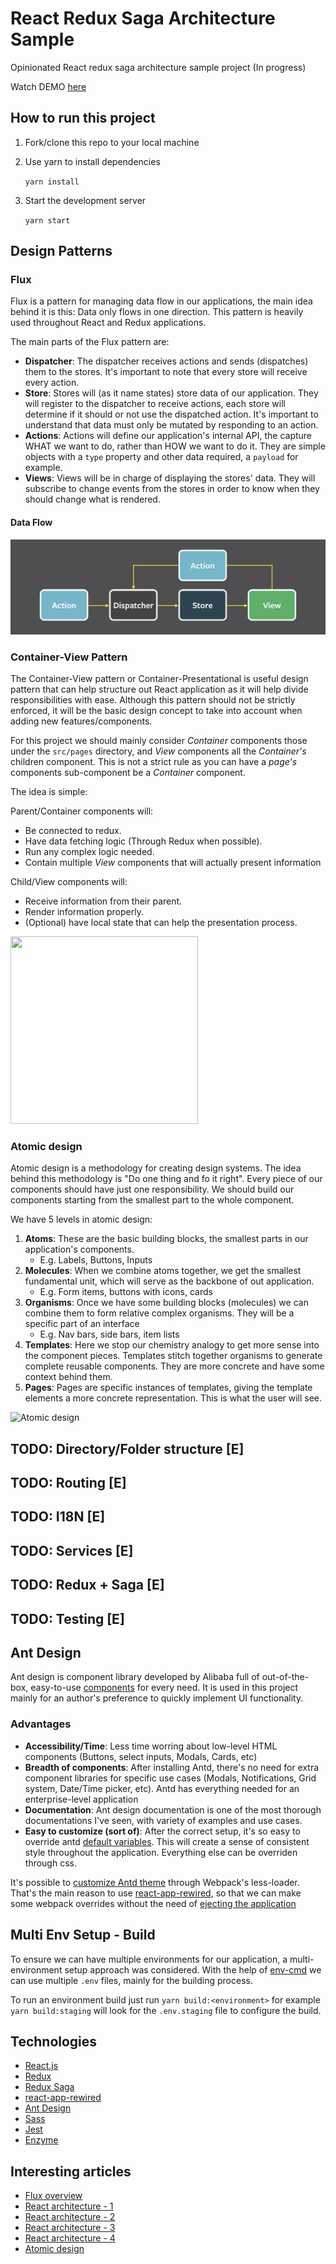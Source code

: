# React Redux Saga Architecture Sample

Opinionated React redux saga architecture sample project (In progress)

Watch DEMO [here](https://gaboluque.github.io/react-redux-saga-architecture)


## How to run this project

1. Fork/clone this repo to your local machine
   
2. Use yarn to install dependencies
   
   `yarn install`
   
3. Start the development server

   `yarn start`


## Design Patterns

### Flux
Flux is a pattern for managing data flow in our applications, the main idea behind it is this: Data only flows in one 
direction. This pattern is heavily used throughout React and Redux applications.

The main parts of the Flux pattern are:
- **Dispatcher**: The dispatcher receives actions and sends (dispatches) them to the stores. It's important to note that
  every store will receive every action. 
- **Store**: Stores will (as it name states) store data of our application. They will register to the dispatcher to receive
  actions, each store will determine if it should or not use the dispatched action. It's important to understand that
  data must only be mutated by responding to an action.
- **Actions**: Actions will define our application's internal API, the capture WHAT we want to do, rather than HOW we
  want to do it. They are simple objects with a `type` property and other data required, a `payload` for example.
- **Views**: Views will be in charge of displaying the stores' data. They will subscribe to change events from the stores
  in order to know when they should change what is rendered.
  
#### Data Flow
![Data flow image](https://raw.githubusercontent.com/facebook/flux/master/examples/flux-concepts/flux-simple-f8-diagram-with-client-action-1300w.png)

### Container-View Pattern
The Container-View pattern or Container-Presentational is useful design pattern that can help structure
out React application as it will help divide responsibilities with ease. Although this pattern should not
be strictly enforced, it will be the basic design concept to take into account when adding new features/components.

For this project we should mainly consider _Container_ components those under the `src/pages` directory, and _View_
components all the _Container's_ children component. This is not a strict rule as you can have a _page's_ components
sub-component be a _Container_ component.

The idea is simple:

Parent/Container components will:
 - Be connected to redux.
 - Have data fetching logic (Through Redux when possible).
 - Run any complex logic needed.
 - Contain multiple _View_ components that will actually present information

Child/View components will:
 - Receive information from their parent.
 - Render information properly.
 - (Optional) have local state that can help the presentation process.

<img src="https://miro.medium.com/max/4800/1*DNZsESO8pf7enEfmhk5ibA.jpeg" data-canonical-src="https://miro.medium.com/max/4800/1*DNZsESO8pf7enEfmhk5ibA.jpeg" width="300" height="300" />

### Atomic design
Atomic design is a methodology for creating design systems. The idea behind this methodology is 
"Do one thing and fo it right". Every piece of our components should have just one responsibility.
We should build our components starting from the smallest part to the whole component.

We have 5 levels in atomic design: 

1. **Atoms**: These are the basic building blocks, the smallest parts in our application's components.
    - E.g. Labels, Buttons, Inputs
2. **Molecules**: When we combine atoms together, we get the smallest fundamental unit, which will serve as the 
   backbone of out application.
    - E.g. Form items, buttons with icons, cards
3. **Organisms**: Once we have some building blocks (molecules) we can combine them to form relative complex
   organisms. They will be a specific part of an interface
   - E.g. Nav bars, side bars, item lists
4. **Templates**: Here we stop our chemistry analogy to get more sense into the component pieces. Templates 
   stitch together organisms to generate complete reusable components. They are more concrete and have some context
   behind them.
4. **Pages**: Pages are specific instances of templates, giving the template elements a more concrete representation.
   This is what the user will see.

![Atomic design](https://miro.medium.com/max/4800/1*V5oi-JrH4RlEQuYdVrQXig.png)


## TODO: Directory/Folder structure [E]
## TODO: Routing [E]
## TODO: I18N [E]
## TODO: Services [E]
## TODO: Redux + Saga [E]
## TODO: Testing [E]

## Ant Design
Ant design is component library developed by Alibaba full of out-of-the-box, easy-to-use 
[components](https://ant.design/components/overview/) for every need. It is used in this project mainly for an 
author's preference to quickly implement UI functionality.

### Advantages
- **Accessibility/Time**: Less time worring about low-level HTML components (Buttons, select inputs, Modals, Cards, etc)
- **Breadth of components**: After installing Antd, there's no need for extra component libraries for specific use cases
  (Modals, Notifications, Grid system, Date/Time picker, etc). Antd has everything needed for an
  enterprise-level application
- **Documentation**: Ant design documentation is one of the most thorough documentations I've seen, with variety of examples
  and use cases.
- **Easy to customize (sort of)**: After the correct setup, it's so easy to override antd [default variables](https://github.com/ant-design/ant-design/blob/master/components/style/themes/default.less).
  This will create a sense of consistent style throughout the application. Everything else can be overriden through css.
  

It's possible to [customize Antd theme](https://ant.design/docs/react/customize-theme) through Webpack's less-loader.
That's the main reason to use [react-app-rewired](https://www.npmjs.com/package/react-app-rewired), so that we can make
some webpack overrides without the need of [ejecting the application](https://create-react-app.dev/docs/available-scripts/#npm-run-eject)

## Multi Env Setup - Build
To ensure we can have multiple environments for our application, a multi-environment setup approach was considered.
With the help of [env-cmd](https://www.npmjs.com/package/env-cmd) we can use multiple `.env` files, mainly for the building 
process.

To run an environment build just run `yarn build:<environment>` for example `yarn build:staging` will look for the
`.env.staging` file to configure the build.


## Technologies
- [React.js](https://reactjs.org/)
- [Redux](https://redux.js.org/)
- [Redux Saga](https://redux-saga.js.org/)
- [react-app-rewired](https://www.npmjs.com/package/react-app-rewired)
- [Ant Design](https://ant.design/)
- [Sass](https://sass-lang.com/)
- [Jest](https://jestjs.io/)
- [Enzyme](https://enzymejs.github.io/enzyme/)

## Interesting articles
- [Flux overview](https://github.com/facebook/flux/tree/master/examples)
- [React architecture - 1](https://saurabhshah23.medium.com/react-js-architecture-features-folder-structure-design-pattern-70b7b9103f22)
- [React architecture - 2](https://everyday.codes/javascript/architecture-of-large-react-apps-tools-and-techniques/)
- [React architecture - 3](https://maddevs.io/blog/best-architecture-for-the-react-project/)
- [React architecture - 4](https://github.com/markerikson/react-redux-links/blob/master/react-architecture.md)
- [Atomic design](https://bradfrost.com/blog/post/atomic-web-design/)